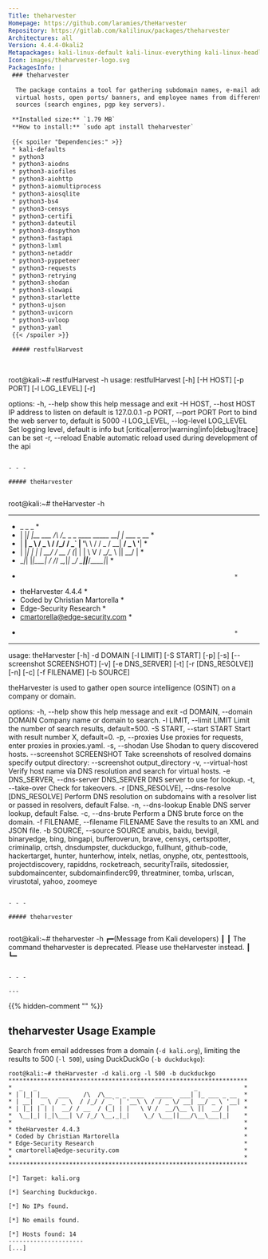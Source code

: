 ```yaml
---
Title: theharvester
Homepage: https://github.com/laramies/theHarvester
Repository: https://gitlab.com/kalilinux/packages/theharvester
Architectures: all
Version: 4.4.4-0kali2
Metapackages: kali-linux-default kali-linux-everything kali-linux-headless kali-linux-large kali-tools-information-gathering kali-tools-vulnerability 
Icon: images/theharvester-logo.svg
PackagesInfo: |
 ### theharvester
 
  The package contains a tool for gathering subdomain names, e-mail addresses,
  virtual hosts, open ports/ banners, and employee names from different public
  sources (search engines, pgp key servers).
 
 **Installed size:** `1.79 MB`  
 **How to install:** `sudo apt install theharvester`  
 
 {{< spoiler "Dependencies:" >}}
 * kali-defaults
 * python3
 * python3-aiodns 
 * python3-aiofiles
 * python3-aiohttp 
 * python3-aiomultiprocess 
 * python3-aiosqlite 
 * python3-bs4 
 * python3-censys 
 * python3-certifi 
 * python3-dateutil
 * python3-dnspython 
 * python3-fastapi 
 * python3-lxml 
 * python3-netaddr 
 * python3-pyppeteer 
 * python3-requests 
 * python3-retrying 
 * python3-shodan 
 * python3-slowapi
 * python3-starlette
 * python3-ujson
 * python3-uvicorn
 * python3-uvloop 
 * python3-yaml 
 {{< /spoiler >}}
 
 ##### restfulHarvest
 
 
 ```
 root@kali:~# restfulHarvest -h
 usage: restfulHarvest [-h] [-H HOST] [-p PORT] [-l LOG_LEVEL] [-r]
 
 options:
   -h, --help            show this help message and exit
   -H HOST, --host HOST  IP address to listen on default is 127.0.0.1
   -p PORT, --port PORT  Port to bind the web server to, default is 5000
   -l LOG_LEVEL, --log-level LOG_LEVEL
                         Set logging level, default is info but
                         [critical|error|warning|info|debug|trace] can be set
   -r, --reload          Enable automatic reload used during development of the
                         api
 ```
 
 - - -
 
 ##### theHarvester
 
 
 ```
 root@kali:~# theHarvester -h
 *******************************************************************
 *  _   _                                            _             *
 * | |_| |__   ___    /\  /\__ _ _ ____   _____  ___| |_ ___ _ __  *
 * | __|  _ \ / _ \  / /_/ / _` | '__\ \ / / _ \/ __| __/ _ \ '__| *
 * | |_| | | |  __/ / __  / (_| | |   \ V /  __/\__ \ ||  __/ |    *
 *  \__|_| |_|\___| \/ /_/ \__,_|_|    \_/ \___||___/\__\___|_|    *
 *                                                                 *
 * theHarvester 4.4.4                                              *
 * Coded by Christian Martorella                                   *
 * Edge-Security Research                                          *
 * cmartorella@edge-security.com                                   *
 *                                                                 *
 *******************************************************************
 usage: theHarvester [-h] -d DOMAIN [-l LIMIT] [-S START] [-p] [-s]
                     [--screenshot SCREENSHOT] [-v] [-e DNS_SERVER] [-t]
                     [-r [DNS_RESOLVE]] [-n] [-c] [-f FILENAME] [-b SOURCE]
 
 theHarvester is used to gather open source intelligence (OSINT) on a company
 or domain.
 
 options:
   -h, --help            show this help message and exit
   -d DOMAIN, --domain DOMAIN
                         Company name or domain to search.
   -l LIMIT, --limit LIMIT
                         Limit the number of search results, default=500.
   -S START, --start START
                         Start with result number X, default=0.
   -p, --proxies         Use proxies for requests, enter proxies in
                         proxies.yaml.
   -s, --shodan          Use Shodan to query discovered hosts.
   --screenshot SCREENSHOT
                         Take screenshots of resolved domains specify output
                         directory: --screenshot output_directory
   -v, --virtual-host    Verify host name via DNS resolution and search for
                         virtual hosts.
   -e DNS_SERVER, --dns-server DNS_SERVER
                         DNS server to use for lookup.
   -t, --take-over       Check for takeovers.
   -r [DNS_RESOLVE], --dns-resolve [DNS_RESOLVE]
                         Perform DNS resolution on subdomains with a resolver
                         list or passed in resolvers, default False.
   -n, --dns-lookup      Enable DNS server lookup, default False.
   -c, --dns-brute       Perform a DNS brute force on the domain.
   -f FILENAME, --filename FILENAME
                         Save the results to an XML and JSON file.
   -b SOURCE, --source SOURCE
                         anubis, baidu, bevigil, binaryedge, bing, bingapi,
                         bufferoverun, brave, censys, certspotter, criminalip,
                         crtsh, dnsdumpster, duckduckgo, fullhunt, github-code,
                         hackertarget, hunter, hunterhow, intelx, netlas,
                         onyphe, otx, pentesttools, projectdiscovery, rapiddns,
                         rocketreach, securityTrails, sitedossier,
                         subdomaincenter, subdomainfinderc99, threatminer,
                         tomba, urlscan, virustotal, yahoo, zoomeye
 ```
 
 - - -
 
 ##### theharvester
 
 
 ```
 root@kali:~# theharvester -h
 ┏━(Message from Kali developers)
 ┃
 ┃ The command theharvester is deprecated. Please use theHarvester instead.
 ┃
 ┗━
 ```
 
 - - -
 
---
```

{{% hidden-comment "<!--Do not edit anything above this line-->" %}}

## theharvester Usage Example

Search from email addresses from a domain (`-d kali.org`), limiting the results to 500 (`-l 500`), using DuckDuckGo (`-b duckduckgo`):

```
root@kali:~# theHarvester -d kali.org -l 500 -b duckduckgo
*******************************************************************
*  _   _                                            _             *
* | |_| |__   ___    /\  /\__ _ _ ____   _____  ___| |_ ___ _ __  *
* | __|  _ \ / _ \  / /_/ / _` | '__\ \ / / _ \/ __| __/ _ \ '__| *
* | |_| | | |  __/ / __  / (_| | |   \ V /  __/\__ \ ||  __/ |    *
*  \__|_| |_|\___| \/ /_/ \__,_|_|    \_/ \___||___/\__\___|_|    *
*                                                                 *
* theHarvester 4.4.3                                              *
* Coded by Christian Martorella                                   *
* Edge-Security Research                                          *
* cmartorella@edge-security.com                                   *
*                                                                 *
*******************************************************************

[*] Target: kali.org

[*] Searching Duckduckgo.

[*] No IPs found.

[*] No emails found.

[*] Hosts found: 14
---------------------
[...]

```
